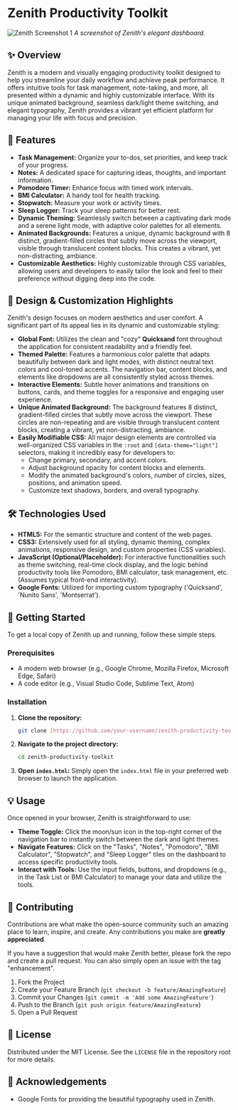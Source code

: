 # Zenith Productivity Toolkit

![Zenith Screenshot 1](assets/images/zenith_dashboard_screenshot.png)
_A screenshot of Zenith's elegant dashboard._

## ✨ Overview

Zenith is a modern and visually engaging productivity toolkit designed to help you streamline your daily workflow and achieve peak performance. It offers intuitive tools for task management, note-taking, and more, all presented within a dynamic and highly customizable interface. With its unique animated background, seamless dark/light theme switching, and elegant typography, Zenith provides a vibrant yet efficient platform for managing your life with focus and precision.

## 🚀 Features

* **Task Management:** Organize your to-dos, set priorities, and keep track of your progress.
* **Notes:** A dedicated space for capturing ideas, thoughts, and important information.
* **Pomodoro Timer:** Enhance focus with timed work intervals.
* **BMI Calculator:** A handy tool for health tracking.
* **Stopwatch:** Measure your work or activity times.
* **Sleep Logger:** Track your sleep patterns for better rest.
* **Dynamic Theming:** Seamlessly switch between a captivating dark mode and a serene light mode, with adaptive color palettes for all elements.
* **Animated Backgrounds:** Features a unique, dynamic background with 8 distinct, gradient-filled circles that subtly move across the viewport, visible through translucent content blocks. This creates a vibrant, yet non-distracting, ambiance.
* **Customizable Aesthetics:** Highly customizable through CSS variables, allowing users and developers to easily tailor the look and feel to their preference without digging deep into the code.

## 🎨 Design & Customization Highlights

Zenith's design focuses on modern aesthetics and user comfort. A significant part of its appeal lies in its dynamic and customizable styling:

* **Global Font:** Utilizes the clean and "cozy" **Quicksand** font throughout the application for consistent readability and a friendly feel.
* **Themed Palette:** Features a harmonious color palette that adapts beautifully between dark and light modes, with distinct neutral text colors and cool-toned accents. The navigation bar, content blocks, and elements like dropdowns are all consistently styled across themes.
* **Interactive Elements:** Subtle hover animations and transitions on buttons, cards, and theme toggles for a responsive and engaging user experience.
* **Unique Animated Background:** The background features 8 distinct, gradient-filled circles that subtly move across the viewport. These circles are non-repeating and are visible through translucent content blocks, creating a vibrant, yet non-distracting, ambiance.
* **Easily Modifiable CSS:** All major design elements are controlled via well-organized CSS variables in the `:root` and `[data-theme="light"]` selectors, making it incredibly easy for developers to:
    * Change primary, secondary, and accent colors.
    * Adjust background opacity for content blocks and elements.
    * Modify the animated background's colors, number of circles, sizes, positions, and animation speed.
    * Customize text shadows, borders, and overall typography.

## 🛠️ Technologies Used

* **HTML5:** For the semantic structure and content of the web pages.
* **CSS3:** Extensively used for all styling, dynamic theming, complex animations, responsive design, and custom properties (CSS variables).
* **JavaScript (Optional/Placeholder):** For interactive functionalities such as theme switching, real-time clock display, and the logic behind productivity tools like Pomodoro, BMI calculator, task management, etc. (Assumes typical front-end interactivity).
* **Google Fonts:** Utilized for importing custom typography ('Quicksand', 'Nunito Sans', 'Montserrat').

## 🚀 Getting Started

To get a local copy of Zenith up and running, follow these simple steps.

### Prerequisites

* A modern web browser (e.g., Google Chrome, Mozilla Firefox, Microsoft Edge, Safari)
* A code editor (e.g., Visual Studio Code, Sublime Text, Atom)

### Installation

1.  **Clone the repository:**
    ```bash
    git clone [https://github.com/your-username/zenith-productivity-toolkit.git](https://github.com/your-username/zenith-productivity-toolkit.git)
    ```
2.  **Navigate to the project directory:**
    ```bash
    cd zenith-productivity-toolkit
    ```
3.  **Open `index.html`:** Simply open the `index.html` file in your preferred web browser to launch the application.

## 💡 Usage

Once opened in your browser, Zenith is straightforward to use:

* **Theme Toggle:** Click the moon/sun icon in the top-right corner of the navigation bar to instantly switch between the dark and light themes.
* **Navigate Features:** Click on the "Tasks", "Notes", "Pomodoro", "BMI Calculator", "Stopwatch", and "Sleep Logger" tiles on the dashboard to access specific productivity tools.
* **Interact with Tools:** Use the input fields, buttons, and dropdowns (e.g., in the Task List or BMI Calculator) to manage your data and utilize the tools.

## 🤝 Contributing

Contributions are what make the open-source community such an amazing place to learn, inspire, and create. Any contributions you make are **greatly appreciated**.

If you have a suggestion that would make Zenith better, please fork the repo and create a pull request. You can also simply open an issue with the tag "enhancement".

1.  Fork the Project
2.  Create your Feature Branch (`git checkout -b feature/AmazingFeature`)
3.  Commit your Changes (`git commit -m 'Add some AmazingFeature'`)
4.  Push to the Branch (`git push origin feature/AmazingFeature`)
5.  Open a Pull Request

## 📄 License

Distributed under the MIT License. See the `LICENSE` file in the repository root for more details.

## 🙏 Acknowledgements

* Google Fonts for providing the beautiful typography used in Zenith.
